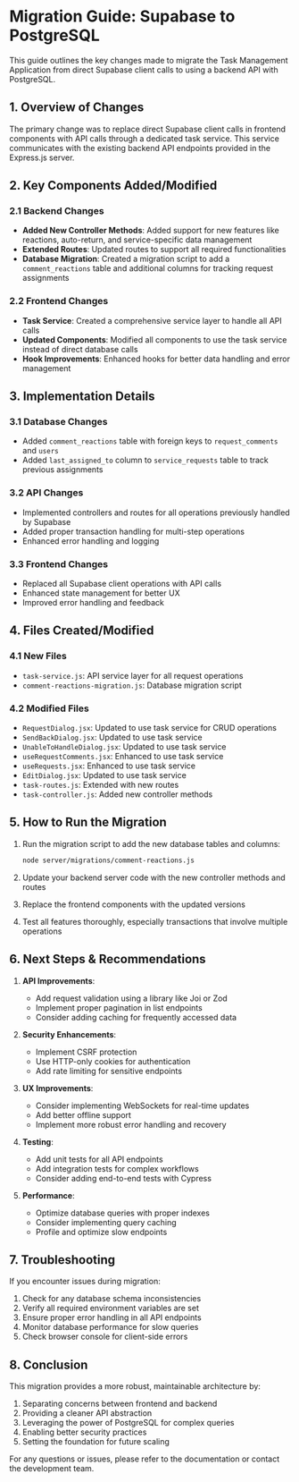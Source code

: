 # Migration Guide: Supabase to PostgreSQL

This guide outlines the key changes made to migrate the Task Management Application from direct Supabase client calls to using a backend API with PostgreSQL.

## 1. Overview of Changes

The primary change was to replace direct Supabase client calls in frontend components with API calls through a dedicated task service. This service communicates with the existing backend API endpoints provided in the Express.js server.

## 2. Key Components Added/Modified

### 2.1 Backend Changes

- **Added New Controller Methods**: Added support for new features like reactions, auto-return, and service-specific data management
- **Extended Routes**: Updated routes to support all required functionalities
- **Database Migration**: Created a migration script to add a `comment_reactions` table and additional columns for tracking request assignments

### 2.2 Frontend Changes

- **Task Service**: Created a comprehensive service layer to handle all API calls
- **Updated Components**: Modified all components to use the task service instead of direct database calls
- **Hook Improvements**: Enhanced hooks for better data handling and error management

## 3. Implementation Details

### 3.1 Database Changes

- Added `comment_reactions` table with foreign keys to `request_comments` and `users`
- Added `last_assigned_to` column to `service_requests` table to track previous assignments

### 3.2 API Changes

- Implemented controllers and routes for all operations previously handled by Supabase
- Added proper transaction handling for multi-step operations
- Enhanced error handling and logging

### 3.3 Frontend Changes

- Replaced all Supabase client operations with API calls
- Enhanced state management for better UX
- Improved error handling and feedback

## 4. Files Created/Modified

### 4.1 New Files

- `task-service.js`: API service layer for all request operations
- `comment-reactions-migration.js`: Database migration script

### 4.2 Modified Files

- `RequestDialog.jsx`: Updated to use task service for CRUD operations
- `SendBackDialog.jsx`: Updated to use task service
- `UnableToHandleDialog.jsx`: Updated to use task service
- `useRequestComments.jsx`: Enhanced to use task service
- `useRequests.jsx`: Enhanced to use task service
- `EditDialog.jsx`: Updated to use task service
- `task-routes.js`: Extended with new routes
- `task-controller.js`: Added new controller methods

## 5. How to Run the Migration

1. Run the migration script to add the new database tables and columns:
   ```bash
   node server/migrations/comment-reactions.js
   ```

2. Update your backend server code with the new controller methods and routes

3. Replace the frontend components with the updated versions

4. Test all features thoroughly, especially transactions that involve multiple operations

## 6. Next Steps & Recommendations

1. **API Improvements**:
   - Add request validation using a library like Joi or Zod
   - Implement proper pagination in list endpoints
   - Consider adding caching for frequently accessed data

2. **Security Enhancements**:
   - Implement CSRF protection
   - Use HTTP-only cookies for authentication
   - Add rate limiting for sensitive endpoints

3. **UX Improvements**:
   - Consider implementing WebSockets for real-time updates
   - Add better offline support
   - Implement more robust error handling and recovery

4. **Testing**:
   - Add unit tests for all API endpoints
   - Add integration tests for complex workflows
   - Consider adding end-to-end tests with Cypress

5. **Performance**:
   - Optimize database queries with proper indexes
   - Consider implementing query caching
   - Profile and optimize slow endpoints

## 7. Troubleshooting

If you encounter issues during migration:

1. Check for any database schema inconsistencies
2. Verify all required environment variables are set
3. Ensure proper error handling in all API endpoints
4. Monitor database performance for slow queries
5. Check browser console for client-side errors

## 8. Conclusion

This migration provides a more robust, maintainable architecture by:

1. Separating concerns between frontend and backend
2. Providing a cleaner API abstraction
3. Leveraging the power of PostgreSQL for complex queries
4. Enabling better security practices
5. Setting the foundation for future scaling

For any questions or issues, please refer to the documentation or contact the development team.
